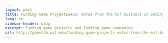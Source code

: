 ```yaml
---
layout: post
title: Funding Game Projects&#58; Notes from the MIT Business in Gaming Conference
lang: en
sidebar-header: blog
excerpt: Funding game projects and funding game companies.
url: http://gamelab.mit.edu/funding-game-projects-notes-from-the-mit-business-in-gaming-conference/
---
```

